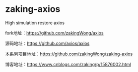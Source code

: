 # zaking-axios

High simulation restore axios

fork地址：<https://github.com/zakingWong/axios>

源码地址：<https://github.com/axios/axios>

本系列项目地址：<https://github.com/zakingWong/zaking-axios>

博客地址：https://www.cnblogs.com/zaking/p/15876002.html

